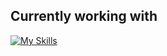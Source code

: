## Currently working with
[![My Skills](https://skillicons.dev/icons?i=python,fastapi,postgres,redis,docker,nginx,linux,django,telegram,aws)](https://www.linkedin.com/in/oleksandr-brusyltsev)
